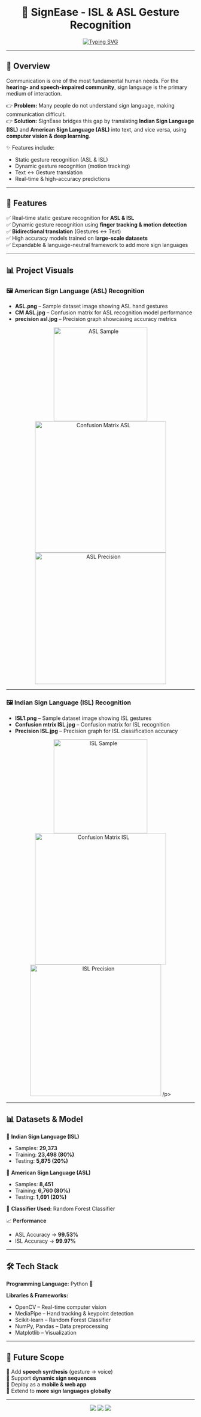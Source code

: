 <h1 align="center">🤟 SignEase - ISL & ASL Gesture Recognition</h1>

<p align="center">
  <a href="https://git.io/typing-svg">
    <img src="https://readme-typing-svg.demolab.com?font=Fira+Code&size=24&pause=1000&center=true&vCenter=true&width=650&lines=Breaking+Barriers+with+Sign+Language+AI;ASL+%2B+ISL+Gesture+Recognition;Real-time+Translation+%7C+Deep+Learning+%7C+Computer+Vision" alt="Typing SVG" />
  </a>
</p>

---

## 📌 Overview  

Communication is one of the most fundamental human needs. For the **hearing- and speech-impaired community**, sign language is the primary medium of interaction.  

👉 **Problem:** Many people do not understand sign language, making communication difficult.  
👉 **Solution:** SignEase bridges this gap by translating **Indian Sign Language (ISL)** and **American Sign Language (ASL)** into text, and vice versa, using **computer vision & deep learning**.  

✨ Features include:  
- Static gesture recognition (ASL & ISL)  
- Dynamic gesture recognition (motion tracking)  
- Text ↔ Gesture translation  
- Real-time & high-accuracy predictions  

---

## 🚀 Features  

✅ Real-time static gesture recognition for **ASL & ISL**  
✅ Dynamic gesture recognition using **finger tracking & motion detection**  
✅ **Bidirectional translation** (Gestures ↔ Text)  
✅ High accuracy models trained on **large-scale datasets**  
✅ Expandable & language-neutral framework to add more sign languages  

---

## 📊 Project Visuals  

### 🖼️ American Sign Language (ASL) Recognition  
- **ASL.png** – Sample dataset image showing ASL hand gestures  
- **CM ASL.jpg** – Confusion matrix for ASL recognition model performance  
- **precision asl.jpg** – Precision graph showcasing accuracy metrics  

<p align="center">
  <img src="assets/ASL.png" alt="ASL Sample" width="250"/>  
  <img src="assets/CM ASL.jpg" alt="Confusion Matrix ASL" width="350"/>  
  <img src="assets/precision asl.jpg" alt="ASL Precision" width="350"/>  
</p>

---

### 🖼️ Indian Sign Language (ISL) Recognition  
- **ISL1.png** – Sample dataset image showing ISL gestures  
- **Confusion mtrix ISL.jpg** – Confusion matrix for ISL recognition  
- **Precision ISL.jpg** – Precision graph for ISL classification accuracy  

<p align="center">
  <img src="assets/ISL1.png" alt="ISL Sample" width="250"/>  
  <img src="assets/Confusion mtrix ISL.jpg" alt="Confusion Matrix ISL" width="350"/>  
  <img src="assets/Precision ISL.jpg" alt="ISL Precision" width="350"/>  
/p>

---


## 📊 Datasets & Model  

📌 **Indian Sign Language (ISL)**  
- Samples: **29,373**  
- Training: **23,498 (80%)**  
- Testing: **5,875 (20%)**  

📌 **American Sign Language (ASL)**  
- Samples: **8,451**  
- Training: **6,760 (80%)**  
- Testing: **1,691 (20%)**  

🧠 **Classifier Used:** Random Forest Classifier  

📈 **Performance**  
- ASL Accuracy → **99.53%**  
- ISL Accuracy → **99.97%**  

---

## 🛠️ Tech Stack  

**Programming Language:** Python 🐍  

**Libraries & Frameworks:**  
- OpenCV – Real-time computer vision  
- MediaPipe – Hand tracking & keypoint detection  
- Scikit-learn – Random Forest Classifier  
- NumPy, Pandas – Data preprocessing  
- Matplotlib – Visualization  

---

## 🎯 Future Scope  

🔹 Add **speech synthesis** (gesture → voice)  
🔹 Support **dynamic sign sequences**  
🔹 Deploy as a **mobile & web app**  
🔹 Extend to **more sign languages globally**  

---

<p align="center">
  <img src="https://img.shields.io/badge/AI-DeepLearning-blue?style=for-the-badge&logo=python" />
  <img src="https://img.shields.io/badge/ComputerVision-OpenCV-green?style=for-the-badge&logo=opencv" />
  <img src="https://img.shields.io/badge/SignLanguage-Accessibility-purple?style=for-the-badge&logo=handshake" />
</p>
